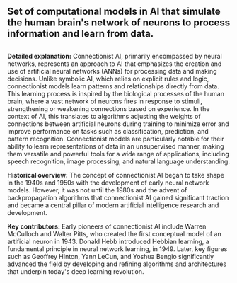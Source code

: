 ## Set of computational models in AI that simulate the human brain's network of neurons to process information and learn from data.
##

**Detailed explanation:** Connectionist AI, primarily encompassed by neural networks, represents an approach to AI that emphasizes the creation and use of artificial neural networks (ANNs) for processing data and making decisions. Unlike symbolic AI, which relies on explicit rules and logic, connectionist models learn patterns and relationships directly from data. This learning process is inspired by the biological processes of the human brain, where a vast network of neurons fires in response to stimuli, strengthening or weakening connections based on experience. In the context of AI, this translates to algorithms adjusting the weights of connections between artificial neurons during training to minimize error and improve performance on tasks such as classification, prediction, and pattern recognition. Connectionist models are particularly notable for their ability to learn representations of data in an unsupervised manner, making them versatile and powerful tools for a wide range of applications, including speech recognition, image processing, and natural language understanding.

**Historical overview:** The concept of connectionist AI began to take shape in the 1940s and 1950s with the development of early neural network models. However, it was not until the 1980s and the advent of backpropagation algorithms that connectionist AI gained significant traction and became a central pillar of modern artificial intelligence research and development.

**Key contributors:** Early pioneers of connectionist AI include Warren McCulloch and Walter Pitts, who created the first conceptual model of an artificial neuron in 1943. Donald Hebb introduced Hebbian learning, a fundamental principle in neural network learning, in 1949. Later, key figures such as Geoffrey Hinton, Yann LeCun, and Yoshua Bengio significantly advanced the field by developing and refining algorithms and architectures that underpin today's deep learning revolution.